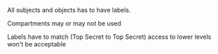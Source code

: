 All subjects and objects has to have labels.

Compartments may or may not be used

Labels have to match (Top Secret to Top Secret) access to lower  levels won't be acceptable
